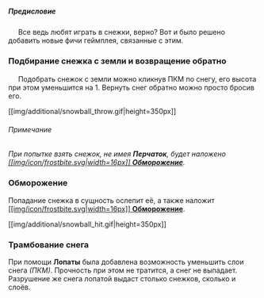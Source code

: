 ##### Предисловие
<img src="https://gamepedia.cursecdn.com/minecraft_gamepedia/2/2a/Snowball_JE3_BE3.png" width="16"> Все ведь любят играть в снежки, верно? Вот и было решено добавить новые фичи геймплея, связанные с этим.

### Подбирание снежка с земли и возвращение обратно
<img src="https://gamepedia.cursecdn.com/minecraft_gamepedia/1/11/Snow_JE2_BE2.png" width="16"> Подобрать снежок с земли можно кликнув ПКМ по снегу, его высота при этом уменьшится на 1. Вернуть снег обратно можно просто бросив его.

[[img/additional/snowball_throw.gif|height=350px]]

###### Примечание
*При попытке взять снежок, не имея **Перчаток**, будет наложено [[[img/icon/frostbite.svg|width=16px]] **Обморожение**](https://github.com/SoSeDiK-Universe/Wiki/wiki/Обморожение).*

### Обморожение
Попадание снежка в сущность ослепит её, а также наложит [[[img/icon/frostbite.svg|width=16px]] **Обморожение**](https://github.com/SoSeDiK-Universe/Wiki/wiki/Обморожение).

[[img/additional/snowball_hit.gif|height=350px]]

### Трамбование снега
При помощи **Лопаты** была добавлена возможность уменьшить слои снега *(ПКМ)*. Прочность при этом не тратится, а снег не выпадает. Разрушение же снега лопатой выдаст столько снежков, сколько и слоёв.
